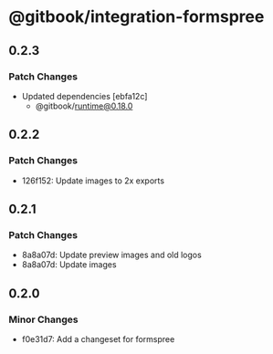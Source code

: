 # @gitbook/integration-formspree

## 0.2.3

### Patch Changes

- Updated dependencies [ebfa12c]
    - @gitbook/runtime@0.18.0

## 0.2.2

### Patch Changes

- 126f152: Update images to 2x exports

## 0.2.1

### Patch Changes

- 8a8a07d: Update preview images and old logos
- 8a8a07d: Update images

## 0.2.0

### Minor Changes

- f0e31d7: Add a changeset for formspree
